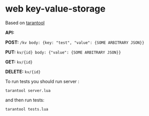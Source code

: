 # web key-value-storage

Based on [tarantool](https://www.tarantool.io/)

**API:**

**POST:**
`/kv body: {key: "test", "value": {SOME ARBITRARY JSON}}`

**PUT:**
`kv/{id} body: {"value": {SOME ARBITRARY JSON}}`

**GET:**
`kv/{id}`

**DELETE:**
`kv/{id}`

To run tests you should run server : 

`tarantool server.lua` 
  
and then run tests: 

`tarantool tests.lua`
